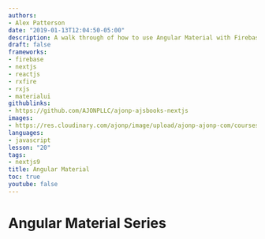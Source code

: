 ```yaml
---
authors:
- Alex Patterson
date: "2019-01-13T12:04:50-05:00"
description: A walk through of how to use Angular Material with Firebase.
draft: false
frameworks:
- firebase
- nextjs
- reactjs
- rxfire
- rxjs
- materialui
githublinks:
- https://github.com/AJONPLLC/ajonp-ajsbooks-nextjs
images:
- https://res.cloudinary.com/ajonp/image/upload/ajonp-ajonp-com/courses/angularmaterial/Angular_Material.png
languages:
- javascript
lesson: "20"
tags:
- nextjs9
title: Angular Material
toc: true
youtube: false
---
```


# Angular Material Series